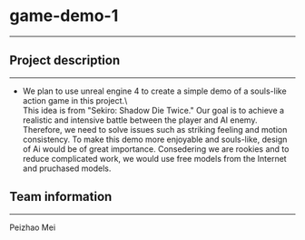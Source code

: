 # game-demo-1
-------
## Project description
------
* We plan to use unreal engine 4 to create a simple demo of a souls-like action game in this project.\    <br>   This idea is from "Sekiro: Shadow Die Twice." Our goal is to achieve a realistic and intensive battle between the player and AI enemy. Therefore, we need to solve issues such as striking feeling and motion consistency. To make this demo more enjoyable and souls-like, design of Ai would be of great importance. Consedering we are rookies and to reduce complicated work, we would use free models from the Internet and pruchased models.
## Team information
-----
Peizhao Mei
